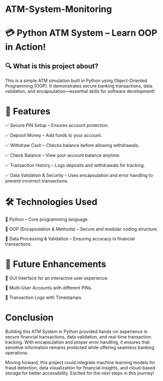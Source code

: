 # ATM-System-Monitoring

# 💳 Python ATM System – Learn OOP in Action!

## 🔍 What is this project about?
This is a simple ATM simulation built in Python using Object-Oriented Programming (OOP). It demonstrates secure banking transactions, data validation, and encapsulation—essential skills for software development!

# 📌 Features
✅ Secure PIN Setup – Ensures account protection.

✅ Deposit Money – Add funds to your account.

✅ Withdraw Cash – Checks balance before allowing withdrawals.

✅ Check Balance – View your account balance anytime.

✅ Transaction History – Logs deposits and withdrawals for tracking.

✅ Data Validation & Security – Uses encapsulation and error handling to prevent incorrect transactions.

# 🛠 Technologies Used
🔹 Python – Core programming language.

🔹 OOP (Encapsulation & Methods) – Secure and modular coding structure.

🔹 Data Processing & Validation – Ensuring accuracy in financial transactions.


# 🚀 Future Enhancements
🔹 GUI Interface for an interactive user experience.

🔹 Multi-User Accounts with different PINs.

🔹 Transaction Logs with Timestamps.

# Conclusion

Building this ATM System in Python provided hands-on experience in secure financial transactions, data validation, and real-time transaction tracking. With encapsulation and proper error handling, it ensures that sensitive information remains protected while offering seamless banking operations.

Moving forward, this project could integrate machine learning models for fraud detection, data visualization for financial insights, and cloud-based storage for better accessibility. Excited for the next steps in this journey!

